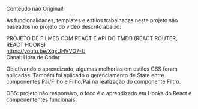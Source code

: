 Conteúdo não Original!


As funcionalidades, templates e estilos trabalhadas neste projeto são baseados
no projeto do vídeo descrito abaixo:

PROJETO DE FILMES COM REACT E API DO TMDB (REACT ROUTER, REACT HOOKS) \
https://youtu.be/XqxUHVVO7-U \
Canal: Hora de Codar

Objetivando o aprendizado, algumas melhorias em estilos CSS foram aplicadas.
Também foi aplicado o gerenciamento de State entre componentes Pai/Filho e Filho/Pai na realização do componente Filtro.

OBS: projeto não responsivo, o foco é o aprendizado em Hooks do React e componententes funcionais.
